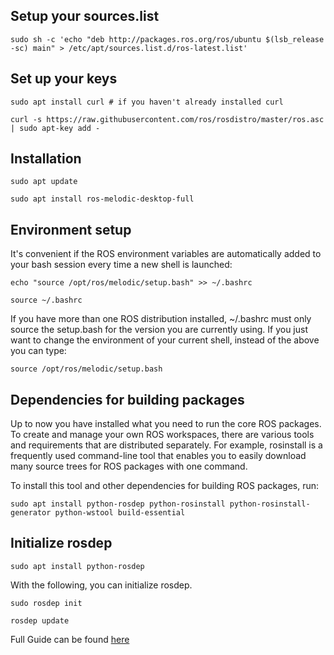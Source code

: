 ## Setup your sources.list
`sudo sh -c 'echo "deb http://packages.ros.org/ros/ubuntu $(lsb_release -sc) main" > /etc/apt/sources.list.d/ros-latest.list'`

## Set up your keys
`sudo apt install curl # if you haven't already installed curl`

`curl -s https://raw.githubusercontent.com/ros/rosdistro/master/ros.asc | sudo apt-key add -`

## Installation
`sudo apt update`

`sudo apt install ros-melodic-desktop-full`

## Environment setup
It's convenient if the ROS environment variables are automatically added to your bash session every time a new shell is launched:

`echo "source /opt/ros/melodic/setup.bash" >> ~/.bashrc`

`source ~/.bashrc`


If you have more than one ROS distribution installed, ~/.bashrc must only source the setup.bash for the version you are currently using.
If you just want to change the environment of your current shell, instead of the above you can type:

`source /opt/ros/melodic/setup.bash`

## Dependencies for building packages
Up to now you have installed what you need to run the core ROS packages. To create and manage your own ROS workspaces, there are various tools and requirements that are distributed separately. For example, rosinstall is a frequently used command-line tool that enables you to easily download many source trees for ROS packages with one command.

To install this tool and other dependencies for building ROS packages, run: 

`sudo apt install python-rosdep python-rosinstall python-rosinstall-generator python-wstool build-essential`

## Initialize rosdep
`sudo apt install python-rosdep`

With the following, you can initialize rosdep. 

`sudo rosdep init`

`rosdep update`

Full Guide can be found [here](http://wiki.ros.org/melodic/Installation/Ubuntu "ROS melodic")
